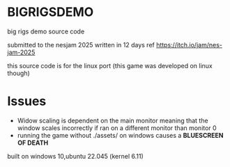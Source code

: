 # BIGRIGSDEMO
big rigs demo source code

submitted to the nesjam 2025 written in 12 days
ref <a href="https://itch.io/jam/nes-jam-2025">https://itch.io/jam/nes-jam-2025</a>

this source code is for the linux port (this game was developed on linux though)

# Issues
- Widow scaling is dependent on the main monitor meaning that the window scales incorrectly if ran on a different monitor than monitor 0
- running the game without ./assets/ on windows causes a **BLUESCREEN OF DEATH**

built on windows 10,ubuntu 22.045 (kernel 6.11)
